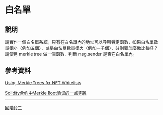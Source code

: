 # 白名單

## 說明
請實作一個白名單系統，只有在白名單內的地址可以呼叫特定函數，如果白名單數量很小（例如五個），或是白名單數量很大（例如一千個），分別要怎麼做比較好？請使用 merkle tree 做一個函數，判斷 msg.sender 是否在白名單內。



## 參考資料
[Using Merkle Trees for NFT Whitelists](https://medium.com/@ItsCuzzo/using-merkle-trees-for-nft-whitelists-523b58ada3f9)

[Solidity合约中Merkle Root验证的一点实践](https://blog.csdn.net/Alex_Jeram/article/details/123025438)


---
[回階段二](./README.md)